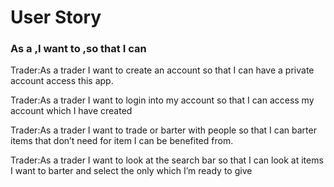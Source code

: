 # User Story 

### As a <User Type>,I want to <Goal>,so that I can <Reason>

Trader:As a trader I want to create an account so that I can have a private account access this app.

Trader:As a trader I want to login into my account so that I can access my account which I have created 

Trader:As a trader I want to trade or barter with people so that I can barter items that don’t need for item I can be benefited from. 

 Trader:As a trader I want to look at the search bar so that I can look at items I want to barter and select the only which I’m ready to give

